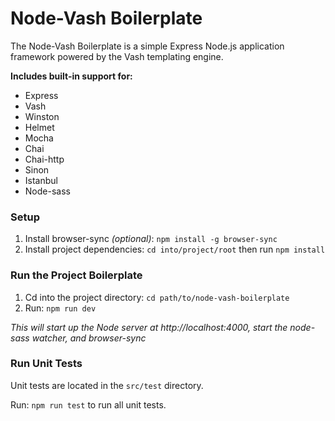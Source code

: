 # Node-Vash Boilerplate

The Node-Vash Boilerplate is a simple Express Node.js application framework powered by the Vash templating engine.

**Includes built-in support for:**

* Express
* Vash
* Winston
* Helmet
* Mocha
* Chai
* Chai-http
* Sinon
* Istanbul
* Node-sass

### Setup

1. Install browser-sync *(optional)*: `npm install -g browser-sync`
2. Install project dependencies: `cd into/project/root` then run `npm install`

### Run the Project Boilerplate

1. Cd into the project directory: `cd path/to/node-vash-boilerplate`
2. Run: `npm run dev`

*This will start up the Node server at http://localhost:4000, start the node-sass watcher, and browser-sync*

### Run Unit Tests

Unit tests are located in the `src/test` directory.

Run: `npm run test` to run all unit tests.
